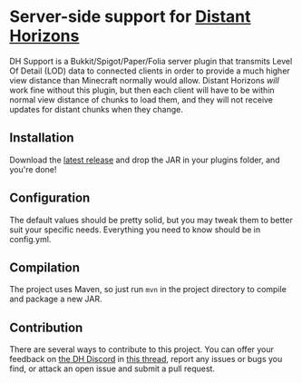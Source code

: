 # Server-side support for [Distant Horizons](https://gitlab.com/jeseibel/distant-horizons)

DH Support is a Bukkit/Spigot/Paper/Folia server plugin that transmits Level Of Detail (LOD) data to connected clients in order to provide a much higher view distance than Minecraft normally would allow. Distant Horizons _will_ work fine without this plugin, but then each client will have to be within normal view distance of chunks to load them, and they will not receive updates for distant chunks when they change. 

## Installation

Download the [latest release](https://github.com/Jckf/DH-Support/releases) and drop the JAR in your plugins folder, and you're done!

## Configuration

The default values should be pretty solid, but you may tweak them to better suit your specific needs. Everything you need to know should be in config.yml.

## Compilation

The project uses Maven, so just run `mvn` in the project directory to compile and package a new JAR.

## Contribution

There are several ways to contribute to this project. You can offer your feedback on [the DH Discord](https://discord.gg/xAB8G4cENx) in [this thread](https://discord.com/channels/881614130614767666/1154490009735417989), report any issues or bugs you find, or attack an open issue and submit a pull request.
